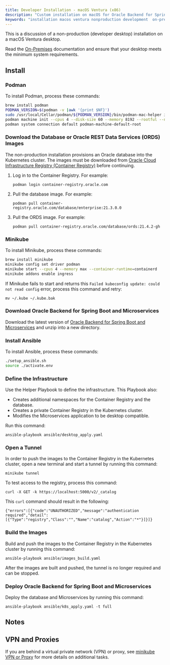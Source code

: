```yaml
---
title: Developer Installation - macOS Ventura (x86)
description: "Custom installation on macOS for Oracle Backend for Spring Boot and Microservices"
keywords: "installation macos ventura nonproduction development  on-premises custom spring springboot microservices development oracle backend"
---
```


This is a discussion of a non-production (developer desktop) installation on a macOS Ventura desktop.

Read the [On-Premises](../../on-premises) documentation and ensure that your desktop meets the minimum system requirements.

## Install

### Podman

To install Podman, process these commands:

```bash
brew install podman
PODMAN_VERSION=$(podman -v |awk '{print $NF}')
sudo /usr/local/Cellar/podman/${PODMAN_VERSION}/bin/podman-mac-helper install
podman machine init --cpus 4 --disk-size 60 --memory 8192 --rootful --now
podman system connection default podman-machine-default-root
```

### Download the Database or Oracle REST Data Services (ORDS) Images

The non-production installation provisions an Oracle database into the Kubernetes cluster. The images must be downloaded
from [Oracle Cloud Infrastructure Registry (Container Registry)](https://container-registry.oracle.com/) before continuing.

1. Log in to the Container Registry. For example:

   `podman login container-registry.oracle.com`

2. Pull the database image. For example:

   `podman pull container-registry.oracle.com/database/enterprise:21.3.0.0`

3. Pull the ORDS image. For example:

   `podman pull container-registry.oracle.com/database/ords:21.4.2-gh`

### Minikube

To install Minikube, process these commands:

```bash
brew install minikube
minikube config set driver podman
minikube start --cpus 4 --memory max --container-runtime=containerd
minikube addons enable ingress
```

If Minikube fails to start and returns this `Failed kubeconfig update: could not read config` error, process this command and retry:

`mv ~/.kube ~/.kube.bak`

### Download Oracle Backend for Spring Boot and Microservices

Download the latest version of [Oracle Backend for Spring Boot and Microservices](https://github.com/oracle/microservices-datadriven/releases/download/OBAAS-1.1.3/onprem-ebaas_latest.zip) and unzip into a new directory.

### Install Ansible

To install Ansible, process these commands:

```bash
./setup_ansible.sh
source ./activate.env
```

### Define the Infrastructure

Use the Helper Playbook to define the infrastructure. This Playbook also:

* Creates additional namespaces for the Container Registry and the database.
* Creates a private Container Registry in the Kubernetes cluster.
* Modifies the Microservices application to be desktop compatible.

Run this command:

`ansible-playbook ansible/desktop_apply.yaml`

### Open a Tunnel

In order to push the images to the Container Registry in the Kubernetes cluster, open a new terminal and start a tunnel by running this command:

`minikube tunnel`

To test access to the registry, process this command:

`curl -X GET -k https://localhost:5000/v2/_catalog`

This `curl` command should result in the following:

```text
{"errors":[{"code":"UNAUTHORIZED","message":"authentication required","detail":[{"Type":"registry","Class":"","Name":"catalog","Action":"*"}]}]}
```

### Build the Images

Build and push the images to the Container Registry in the Kubernetes cluster by running this command:

`ansible-playbook ansible/images_build.yaml`

After the images are built and pushed, the tunnel is no longer required and can be stopped.

### Deploy Oracle Backend for Spring Boot and Microservices

Deploy the database and Microservices by running this command:

`ansible-playbook ansible/k8s_apply.yaml -t full`

## Notes

## VPN and Proxies

If you are behind a virtual private network (VPN) or proxy, see [minikube VPN or Proxy](https://minikube.sigs.k8s.io/docs/handbook/vpn_and_proxy/) for more details on additional tasks.

